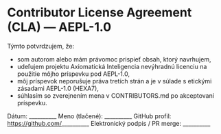 # Contributor License Agreement (CLA) — AEPL-1.0

Týmto potvrdzujem, že:
- som autorom alebo mám právomoc prispieť obsah, ktorý navrhujem,
- udeľujem projektu Axiomatická Inteligencia nevýhradnú licenciu na použitie môjho príspevku pod AEPL-1.0,
- môj príspevok neporušuje práva tretích strán a je v súlade s etickými zásadami AEPL-1.0 (HEXA7),
- súhlasím so zverejnením mena v CONTRIBUTORS.md po akceptovaní príspevku.

Dátum: __________
Meno (tlačené): __________
GitHub profil: https://github.com/__________
Elektronický podpis / PR merge: __________
